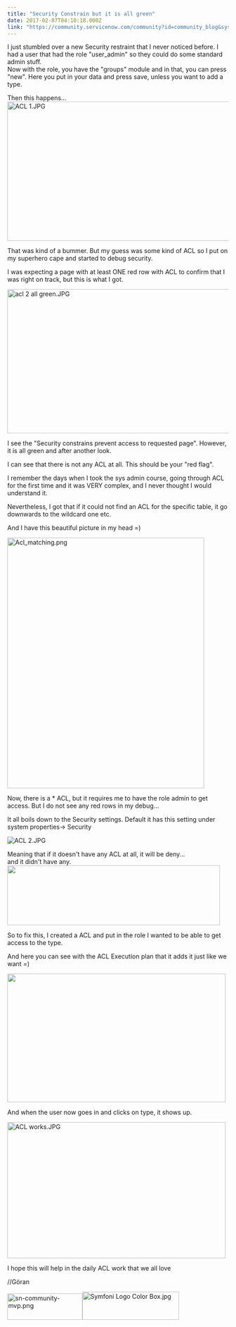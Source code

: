 ```yaml
---
title: "Security Constrain but it is all green"
date: 2017-02-07T04:10:18.000Z
link: "https://community.servicenow.com/community?id=community_blog&sys_id=17dd6ae9dbd0dbc01dcaf3231f96199b"
---
```

<p>I just stumbled over a new Security restraint that I never noticed before. I had a user that had the role "user_admin" so they could do some standard admin stuff. <br/>Now with the role, you have the "groups" module and in that, you can press "new". Here you put in your data and press save, unless you want to add a type.</p><p></p><p>Then this happens…<br/><img  alt="ACL 1.JPG" class="image-1 jive-image" height="316" src="aee10486db98d3049c9ffb651f961932.iix" style="width: 604px; height: 315.639px;" width="604"/></p><p></p><p></p><p></p><p>That was kind of a bummer. But my guess was some kind of ACL so I put on my superhero cape and started to debug security.</p><p>I was expecting a page with at least ONE red row with ACL to confirm that I was right on track, but this is what I got.</p><p></p><p><img  alt="acl 2 all green.JPG" class="image-2 jive-image" height="327" src="79a4290edb90df048c8ef4621f9619ad.iix" style="width: 564px; height: 326.574px;" width="564"/></p><p></p><p>I see the "Security constrains prevent access to requested page". However, it is all green and after another look.</p><p>I can see that there is not any ACL at all. This should be your "red flag".</p><p>I remember the days when I took the sys admin course, going through ACL for the first time and it was VERY complex, and I never thought I would understand it.</p><p>Nevertheless, I got that if it could not find an ACL for the specific table, it go downwards to the wildcard one etc.</p><p></p><p>And I have this beautiful picture in my head =)</p><p></p><p><img  alt="Acl_matching.png" class="image-3 jive-image" height="569" src="f7ce30c2db909f048c8ef4621f96192a.iix" style="width: 448px; height: 569.187px;" width="448"/></p><p></p><p>Now, there is a * ACL, but it requires me to have the role admin to get access. But I do not see any red rows in my debug…</p><p>It all boils down to the Security settings. Default it has this setting under system properties-&gt; Security</p><p><img  alt="ACL 2.JPG" class="image-4 jive-image" src="4cb0e84adbdc9fc068c1fb651f961952.iix" style="width: auto; height: auto;"/></p><p></p><p>Meaning that if it doesn't have any ACL at all, it will be deny...<br/>and it didn't have any.<br/><img  class="image-5 jive-image" height="136" src="c7810c86db98d3041dcaf3231f9619ae.iix" style="width: 484px; height: 135.832px;" width="484"/></p><p></p><p>So to fix this, I created a ACL and put in the role I wanted to be able to get access to the type.</p><p>And here you can see with the ACL Execution plan that it adds it just like we want =)</p><p><img  class="image-6 jive-image" height="293" src="04f561c2db5cd304b322f4621f961916.iix" style="width: 497px; height: 292.589px;" width="497"/></p><p></p><p></p><p>And when the user now goes in and clicks on type, it shows up.</p><p></p><p><img  alt="ACL works.JPG" class="image-7 jive-image" height="309" src="5360490edb10130468c1fb651f961902.iix" style="height: 309px; width: 496.993px;" width="497"/></p><p></p><p></p><p>I hope this will help in the daily ACL work that we all love <span __jive_emoticon_name="happy" __jive_macro_name="emoticon" class="jive_emote jive_macro" data-renderedposition="2866_367_16_16" src="/8.0.4.21bdc7e/images/emoticons/happy.png"></span></p><p></p><p>//Göran</p><p></p><p><img  alt="sn-community-mvp.png" class="image-8 jive-image" height="61" src="63ed94cedbdc17049c9ffb651f961993.iix" style="width: 171px; height: 60.8px;" width="171"/><img  alt="Symfoni Logo Color Box.jpg" class="image-9 jive-image" height="64" src="e2a4e54adb50d7049c9ffb651f96191d.iix" style="width: 220px; height: 64.2258px;" width="220"/></p>